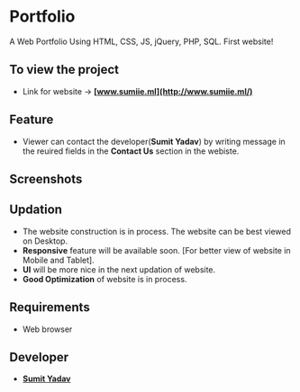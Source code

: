 # Portfolio 
A Web Portfolio Using HTML, CSS, JS, jQuery, PHP, SQL.
First website!


## To view the project
* Link for website -> **[www.sumiie.ml](http://www.sumiie.ml/)**


## Feature
* Viewer can contact the developer(**Sumit Yadav**) by writing message in the reuired fields in the **Contact Us** section in the webiste.


## Screenshots 


## Updation
* The website construction is in process. The website can be best viewed on Desktop.
* **Responsive** feature will be available soon. [For better view of website in Mobile and Tablet].
* **UI** will be more nice in the next updation of website.
* **Good Optimization** of website is in process.


## Requirements
* Web browser


## Developer 
* **[Sumit Yadav](https://www.linkedin.com/in/sumiie24/)**



